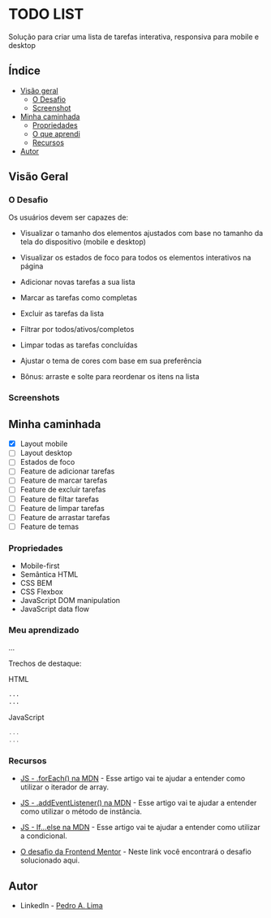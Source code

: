 # TODO LIST
Solução para criar uma lista de tarefas interativa, responsiva para mobile e desktop

## Índice

- [Visão geral](#visao-geral)
  - [O Desafio](#o-desafio)
  - [Screenshot](#screenshot)
- [Minha caminhada](#minha-caminhada)
  - [Propriedades](#propriedades)
  - [O que aprendi](#o-que-aprendi)
  - [Recursos](#recursos)
- [Autor](#autor)

## Visão Geral

### O Desafio

Os usuários devem ser capazes de:

- Visualizar o tamanho dos elementos ajustados com base no tamanho da tela do dispositivo (mobile e desktop)

- Visualizar os estados de foco para todos os elementos interativos na página

- Adicionar novas tarefas a sua lista

- Marcar as tarefas como completas

- Excluir as tarefas da lista

- Filtrar por todos/ativos/completos

- Limpar todas as tarefas concluídas

- Ajustar o tema de cores com base em sua preferência

- Bônus: arraste e solte para reordenar os itens na lista

### Screenshots

<html>
  <!-- <h4>Layout mobile tema padrão</h4>
  <img src="./assets/.png" width="300px">
  <h4>Layout mobile tema claro </h4>
  <img src="./assets/.png" width="300px">
  <h4>Layout desktop tema padrão</h4>
  <img src="./assets/.png" width="920px">
  <h4>Layout desktop tema claro</h4>
  <img src="./assets/.png" width="920px"> -->
</html>

## Minha caminhada

- [x] Layout mobile
- [ ] Layout desktop
- [ ] Estados de foco
- [ ] Feature de adicionar tarefas
- [ ] Feature de marcar tarefas
- [ ] Feature de excluir tarefas
- [ ] Feature de filtar tarefas
- [ ] Feature de limpar tarefas
- [ ] Feature de arrastar tarefas
- [ ] Feature de temas

### Propriedades

- Mobile-first
- Semântica HTML
- CSS BEM
- CSS Flexbox
- JavaScript DOM manipulation
- JavaScript data flow

### Meu aprendizado
...

Trechos de destaque:

HTML
```html
...
...
```
JavaScript
```javascript
...
...
```

### Recursos
- [JS - .forEach() na MDN](https://developer.mozilla.org/pt-BR/docs/Web/JavaScript/Reference/Global_Objects/Array/forEach) - Esse artigo vai te ajudar a entender como utilizar o iterador de array.

- [JS - .addEventListener() na MDN](https://developer.mozilla.org/pt-BR/docs/Web/API/EventTarget/addEventListener) - Esse artigo vai te ajudar a entender como utilizar o método de instância.

- [JS - If...else na MDN](https://developer.mozilla.org/pt-BR/docs/Web/JavaScript/Reference/Statements/if...else) - Esse artigo vai te ajudar a entender como utilizar a condicional.

- [O desafio da Frontend Mentor](https://www.frontendmentor.io/challenges/todo-app-Su1_KokOW) - Neste link você encontrará o desafio solucionado aqui.

## Autor

- LinkedIn - [Pedro A. Lima](https://www.linkedin.com/in/pedrolima626/)
